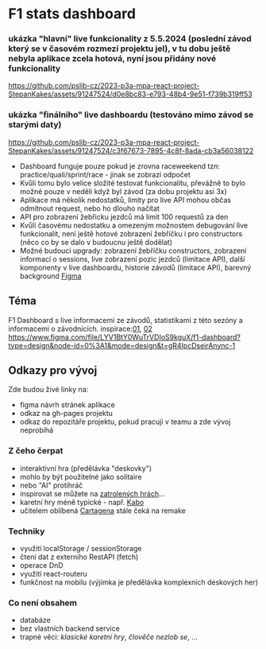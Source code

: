 # F1 stats dashboard


### ukázka "hlavní" live funkcionality z 5.5.2024 (poslední závod který se v časovém rozmezí projektu jel), v tu dobu ještě nebyla aplikace zcela hotová, nyní jsou přidány nové funkcionality
https://github.com/pslib-cz/2023-p3a-mpa-react-project-StepanKakes/assets/91247524/d0e8bc83-e793-48b4-9e51-f739b319ff53

### ukázka "finálního" live dashboardu (testováno mimo závod se starými daty)
https://github.com/pslib-cz/2023-p3a-mpa-react-project-StepanKakes/assets/91247524/c3f67673-7895-4c8f-8ada-cb3a56038122

- Dashboard funguje pouze pokud je zrovna raceweekend tzn: practice/quali/sprint/race - jinak se zobrazí odpočet
- Kvůli tomu bylo velice složité testovat funkcionalitu, převážně to bylo možné pouze v neděli když byl závod (za dobu projektu asi 3x)
- Aplikace má několik nedostatků, limity pro live API mohou občas odmítnout request, nebo ho dlouho načítat
- API pro zobrazení žebřicku jezdců má limit 100 requestů za den
- Kvůli časovému nedostatku a omezeným možnostem debugování live funkcionalit, není ještě hotové zobrazení žebříčku i pro constructors (něco co by se dalo v budoucnu ještě dodělat)
- Možné budoucí upgrady: zobrazení žebříčku constructors, zobrazení informací o sessions, live zobrazení pozic jezdců (limitace API), další komponenty v live dashboardu, historie závodů (limitace API), barevný background
[Figma](https://www.figma.com/file/LYV1BtY0WuTrVDIoS9kguX/f1-dashboard?type=design&node-id=14%3A2&mode=design&t=IlCSR7CUO4aYP8ol-1)

## Téma

F1 Dashboard s live informacemi ze závodů, statistikami z této sezóny a informacemi o závodnících.
inspirace:[01](https://dribbble.com/shots/11407021-F1-Insights-Dashboard), [02](https://dribbble.com/shots/6746836-F1-Red-Bull-Racing-interface)
https://www.figma.com/file/LYV1BtY0WuTrVDIoS9kguX/f1-dashboard?type=design&node-id=0%3A1&mode=design&t=gR4IpcDseirAnync-1

## Odkazy pro vývoj

Zde budou živé linky na:
- figma návrh stránek aplikace
- odkaz na gh-pages projektu
- odkaz do repozitáře projektu, pokud pracuji v teamu a zde vývoj neprobíhá

### Z čeho čerpat

- interaktivní hra (předělávka "deskovky")
- mohlo by být použitelné jako solitaire
- nebo "AI" protihráč
- inspirovat se můžete na [zatrolených hrách](https://www.zatrolene-hry.cz/katalog-her/?fType=cat&keyword=&theme=-1&category=-1&minlength=-1&maxlength=-1&localization=6%2C+7%2C+8&min_players=1&max_players=1&age=-1)...
- karetní hry méně typické - např. [Kabo](https://www.zatrolene-hry.cz/spolecenska-hra/kabo-8341/)
- učitelem oblíbená [Cartagena](https://www.zatrolene-hry.cz/spolecenska-hra/cartagena-422/) stále čeká na remake

### Techniky

- využití localStorage / sessionStorage
- čtení dat z externího RestAPI (fetch)
- operace DnD
- využití react-routeru
- funkčnost na mobilu (výjimka je předělávka komplexních deskových her)

### Co není obsahem 

- databáze
- bez vlastních backend service
- trapné věci: *klasické karetní hry*, *člověče nezlob se*, ...
